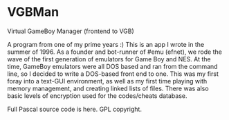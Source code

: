 VGBMan
======

Virtual GameBoy Manager (frontend to VGB)

A program from one of my prime years :) This is an app I wrote in the summer of 1996. As a founder and bot-runner of #emu (efnet), we rode the wave of the first generation of emulators for Game Boy and NES. At the time, GameBoy emulators were all DOS based and ran from the command line, so I decided to write a DOS-based front end to one. This was my first foray into a text-GUI environment, as well as my first time playing with memory management, and creating linked lists of files. There was also basic levels of encryption used for the codes/cheats database.

Full Pascal source code is here. GPL copyright.

